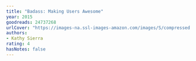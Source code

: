 ```yaml
---
title: "Badass: Making Users Awesome"
year: 2015
goodreads: 24737268
urlCover: "https://images-na.ssl-images-amazon.com/images/S/compressed.photo.goodreads.com/books/1422486875i/24737268.jpg"
authors:
- Kathy Sierra
rating: 4
hasNotes: false
---
```

